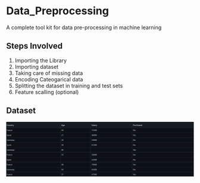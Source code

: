 # Data_Preprocessing
A complete tool kit for data pre-processing in machine learning

## Steps Involved
1. Importing the Library
3. Importing dataset
4. Taking care of missing data
5. Encoding Cateogarical data
6. Splitting the dataset in training and test sets
7. Feature scalling (optional)

## Dataset
![](https://raw.githubusercontent.com/SahilHemnani777/Data_Preprocessing/main/2021-02-21.png)
